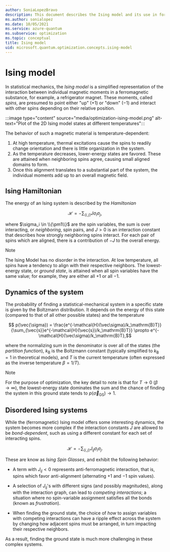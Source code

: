 ```yaml
---
author: SoniaLopezBravo
description: This document describes the Ising model and its use in formulating optimization problems.
ms.author: sonialopez
ms.date: 10/05/2021
ms.service: azure-quantum
ms.subservice: optimization
ms.topic: conceptual
title: Ising model
uid: microsoft.quantum.optimization.concepts.ising-model
---
```


# Ising model

In statistical mechanics, the *Ising model* is a simplified representation of
the interaction between individual magnetic moments in a ferromagnetic
substance, for example, a refrigerator magnet. These moments, called *spins*, are presumed to
point either "up" ($+1$) or "down" ($-1$) and interact with other spins
depending on their relative position.

:::image type="content" source="media/optimization-ising-model.png" alt-text="Plot of the 2D Ising model states at different temperatures":::

The behavior of such a magnetic material is temperature-dependent:

1. At high temperature, thermal excitations cause the spins to readily
   change orientation and there is little organization in the system.
2. As the temperature decreases, lower-energy states are favored. These
   are attained when neighboring spins agree, causing small aligned domains to
   form.
3. Once this alignment translates to a substantial part of the system, the
   individual moments add up to an overall magnetic field.

## Ising Hamiltonian

The energy of an Ising system is described by the *Hamiltonian*

$$ \mathcal{H} = -\sum_{\langle i,j\rangle} J \sigma_i\sigma_j, $$

where $\sigma_i \in \\{\pm1\\}$ are the spin variables, the sum is over
interacting, or *neighboring*, spin pairs, and $J>0$ is an interaction constant
that describes how strongly neighboring spins interact. For each pair of spins
which are aligned, there is a contribution of $-J$ to the overall energy.

> [!NOTE]
> The Ising Model has no disorder in the interaction. At low temperature,
> all spins have a tendency to align with their respective neighbors. The lowest-energy state, or *ground state*, is attained when all spin
> variables have the same value; for example, they are either all $+1$ or all $-1$.

## Dynamics of the system

The probability of finding a statistical-mechanical system in a specific state is
given by the Boltzmann distribution. It depends on the energy of this state
(compared to that of all other possible states) and the temperature

$$ p(\vec{\sigma}) = \frac{e^{-\mathcal{H}(\vec\sigma)/k_\mathrm{B}T}}{\sum_{\vec{s}}e^{-\mathcal{H}(\vec{s})/k_\mathrm{B}T}} \propto e^{-\mathcal{H}(\vec\sigma)/k_\mathrm{B}T},$$

where the normalizing sum in the denominator is over all of the states (the *partition
function*), $k_\mathrm{B}$ is the Boltzmann constant (typically simplified to
$k_\mathrm{B}=1$ in theoretical models), and $T$ is the current temperature (often
expressed as the inverse temperature $\beta = 1/T$).

> [!NOTE]
> For the purpose of optimization, the key detail to note is that for $T\to 0$
> ($\beta\to\infty$), the lowest-energy state dominates the sum and the chance
> of finding the system in this ground state tends to
> $p(\vec\sigma_{\mathrm{GS}})\to 1$.

## Disordered Ising systems

While the (ferromagnetic) Ising model offers some interesting dynamics,
the system becomes more complex if the interaction constants $J$ are
allowed to be *bond-dependent*, such as using a different constant for
each set of interacting spins.

$$ \mathcal{H} = -\sum_{\langle i,j\rangle} J_{ij} \sigma_i\sigma_j. $$

These are know as *Ising Spin Glasses*, and exhibit the following behavior:

* A term with $J_{ij}<0$ represents anti-ferromagnetic interaction, that is,
  spins which favor anti-alignment (alternating $+1$ and $-1$ spin values).

* A selection of $J_{ij}$'s with different signs (and possibly magnitudes),
  along with the interaction graph, can lead to *competing interactions*;
  a situation where no spin-variable assignment satisfies all the bonds
  (known as *frustration*).

* When finding the ground state, the choice of *how* to assign variables
  with competing interactions can have a ripple effect across the system
  by changing how adjacent spins must be arranged, in turn impacting
  their respective neighbors.

As a result, finding the ground state is much more challenging in these
complex systems.
